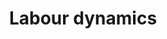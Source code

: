 ---
title: 'Labour dynamics'
blurb: 'Studies of fine grained mobility patterns of workers.'
description: 'long'
cover: '/images/research_labour.webp'
research:
- labour-complexity
- labour-lfns
- labour-matching
- labour-unemployment
- labour-epj
- labour-multiplex
- labour-jebo
- labour-endogenous

---